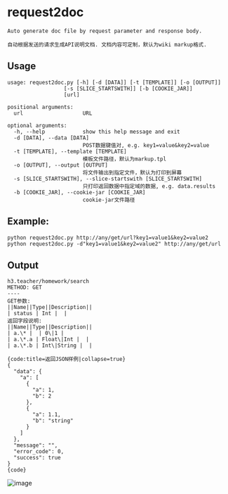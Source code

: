 # request2doc

    Auto generate doc file by request parameter and response body. 
    
    自动根据发送的请求生成API说明文档. 文档内容可定制，默认为wiki markup格式.

## Usage

    usage: request2doc.py [-h] [-d [DATA]] [-t [TEMPLATE]] [-o [OUTPUT]]
                      [-s [SLICE_STARTSWITH]] [-b [COOKIE_JAR]]
                      [url]

    positional arguments:
      url                   URL
    
    optional arguments:
      -h, --help            show this help message and exit
      -d [DATA], --data [DATA]
                            POST数据键值对, e.g. key1=value&key2=value
      -t [TEMPLATE], --template [TEMPLATE]
                            模板文件路径，默认为markup.tpl
      -o [OUTPUT], --output [OUTPUT]
                            将文件输出到指定文件，默认为打印到屏幕
      -s [SLICE_STARTSWITH], --slice-startswith [SLICE_STARTSWITH]
                            只打印返回数据中指定域的数据, e.g. data.results
      -b [COOKIE_JAR], --cookie-jar [COOKIE_JAR]
                            cookie-jar文件路径

## Example:

    python request2doc.py http://any/get/url?key1=value1&key2=value2
    python request2doc.py -d"key1=value1&key2=value2" http://any/get/url

## Output
    h3.teacher/homework/search
    METHOD: GET
    ----
    GET参数:
    ||Name||Type||Description||
    | status | Int |  |
    返回字段说明:
    ||Name||Type||Description||
    | a.\* |  | 0\|1 |
    | a.\*.a | Float\|Int |  |
    | a.\*.b | Int\|String |  |
    
    {code:title=返回JSON样例|collapse=true}
    {
      "data": {
        "a": [
          {
            "a": 1, 
            "b": 2
          }, 
          {
            "a": 1.1, 
            "b": "string"
          }
        ]
      }, 
      "message": "", 
      "error_code": 0, 
      "success": true
    }
    {code}
![image](https://raw.githubusercontent.com/kong-lo/request2doc/master/markup_example.png)
   
